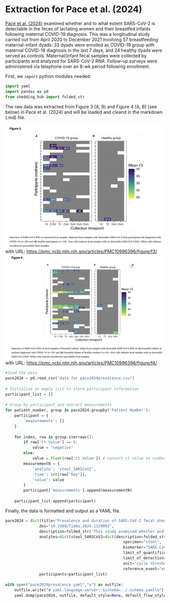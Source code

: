 # Extraction for Pace et al. (2024)

[Pace et al. (2024)](https://pmc.ncbi.nlm.nih.gov/articles/PMC10996396/) examined whether and to what extent SARS-CoV-2 is detectable in the feces of lactating women and their breastfed infants following maternal COVID-19 diagnosis. This was a longitudinal study carried out from April 2020 to December 2021 involving 57 breastfeeding maternal-infant dyads: 33 dyads were enrolled as COVID-19 group with maternal COVID-19 diagnosis in the last 7 days, and 24 healthy dyads were served as controls. Maternal/infant fecal samples were collected by participants and analyzed for SARS-CoV-2 RNA. Follow-up surveys were administered via telephone over an 8-wk period following enrollment.

First, we `import` python modules needed:

```python
import yaml
import pandas as pd
from shedding_hub import folded_str
```

The raw data was extracted from Figure 3 (A, B) and Figure 4 (A, B) (see below) in Pace et al. (2024) and will be loaded and cleand in the markdown (.md) file.

![image](maternal_data.png) with URL: https://pmc.ncbi.nlm.nih.gov/articles/PMC10996396/figure/f3/
![image](infants_data.png) with URL: https://pmc.ncbi.nlm.nih.gov/articles/PMC10996396/figure/f4/

```python
#load the data
pace2024 = pd.read_csv("data for pace2024prevalence.csv") 

# Initialize an empty list to store participant information
participant_list = []

# Group by participant and extract measurements
for patient_number, group in pace2024.groupby('Patient Number'):
    participant = {
        'measurements': []
    }

    for index, row in group.iterrows():
        if row['Ct Value'] == 0:
            value = "negative"
        else:
            value = float(row['Ct Value']) # convert ct value to number (single value form)
        measurementN = {
            'analyte': 'stool_SARSCoV2', 
            'time': int(row["Day"]),
            'value': value
        }
        participant['measurements'].append(measurementN)
    
    participant_list.append(participant)
```

Finally, the data is formatted and output as a YAML file.

```python
pace2024 = dict(title="Prevalence and duration of SARS-CoV-2 fecal shedding in breastfeeding dyads following maternal COVID-19 diagnosis",
               doi="10.3389/fimmu.2024.1329092",
               description=folded_str("This study examined whether and to what extent SARS-CoV-2 is detectable in the feces of lactating women and their breastfed infants following maternal COVID-19 diagnosis. A total of 57 maternal-infant dyads provided maternal and/or infant fecal samples, including 33 dyads in the COVID-19 group and 24 dyads in the healthy group. Fecal samples were collected from each mother and child in both the groups and telephone surveys administered during the first week following enrollment (1, 2-6 and 7 day) and again around 2, 3, 4, and 8 wk following enrollment for COVID-19 group, and two separate days during the first week after enrollment (1, 7 day) and again around 3 and 8 wk for healthy group. Since the author didn't provide the specific time information in the paper, we adopted mean value of time period as our data (4d for 2-6d, 11d for 2wk, 18d for 3wk, 25d for 4wk, 53d for 8wk).\n"),
               analytes=dict(stool_SARSCoV2=dict(description=folded_str("RNA isolated from fecal samples (including negative and positive controls) was used as the input for Quick SARS-CoV-2 multiplex reverse-transcription quantitative polymerase chain reaction (RT-qPCR) assay (cat. R3013, Zymo Research).\n"),
                                                    specimen="stool",
                                                    biomarker="SARS-CoV-2",
                                                    limit_of_quantification="unknown", 
                                                    limit_of_detection="40",
                                                    unit="cycle threshold",
                                                    reference_event="enrollment")),
               participants=participant_list)

with open("pace2024prevalence.yaml","w") as outfile:
    outfile.write("# yaml-language-server: $schema=../.schema.yaml\n")
    yaml.dump(pace2024, outfile, default_style=None, default_flow_style=False, sort_keys=False)
```